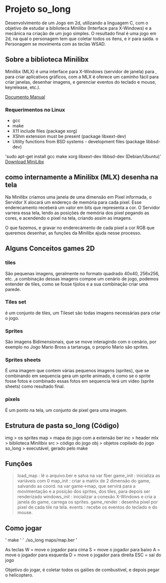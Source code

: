 # Projeto so_long

Desenvolvimento de um Jogo em 2d, utilizando a linguagem C, com o objetivo de estudar a biblioteca Minilibx (Interface para X-Windows) e a mecânica na criação de um jogo simples.
O resultado final é uma jogo em 2d, na qual o personagem tem que coletar todos os itens, e ir para saída.
o Personagem se movimenta com as teclas WSAD.

## Sobre a biblioteca Minilibx

Minilibx (MLX) é uma interface para X-Windows (servidor de janela) para , para criar aplicativos gráficos, 
com a MLX é oferece um caminho fácil para criar janelas, desenhar imagens, e gerenciar eventos do teclado e mouse,
keyrelease, etc.).

[Documento Manual](https://harm-smits.github.io/42docs/libs/minilibx/getting_started.html)

### Requerimentos no Linux
* gcc
* make
* X11 include files (package xorg)
* XShm extension must be present (package libxext-dev)
* Utility functions from BSD systems - development files (package libbsd-dev)

'sudo apt-get install gcc make xorg libxext-dev libbsd-dev (Debian/Ubuntu)'
[Download MiniLibx](https://github.com/42Paris/minilibx-linux)


## como internamente a Minilibx (MLX) desenha na tela
Na Minilibx criamos uma janela de uma dimensão em Pixel informada, o Servidor X alocará um endereço de memória para cada pixel. Esse enderecamento receberá um valor em bits que representa a cor. O Servidor varrera essa tela, lendo as posições de memória dos pixel pegando as cores, e acendendo o pixel na tela, criando assim as imagens.

O que fazemos, e gravar no enderecámento de cada pixel a cor RGB que queremos desenhar, as funções da Minilibx ajuda nesse processo.

## Alguns Conceitos games 2D

### tiles
São pequenas imagens, geralmente no formato quadrado 40x40, 256x256, etc. ,a combinação dessas imagens compoe um cenário de jogo,
podemos entender de tiles, como se fosse tijolos e a sua combinação criar uma parede.

### Tiles set
é um conjunto de tiles, um Tileset são todas imagens necessárias para criar o jogo.

### Sprites
São imagens Bidimensionais, que se move interagindo com o cenário, por exemplo no Jogo Mario Bross a tartaruga,
o proprio Mario são sprites. 

### Sprites sheets
É uma imagem que contem várias pequenos imagens (sprites), que se combinando em sequencia gera um sprite animado,
é como se o sprite fosse fotos e combinado essas fotos em sequencia terá um video (sprite sheets) como resultado final.

### pixels
É um ponto na tela, um conjunto de pixel gera uma imagem.

## Estrutura de pasta so_long (Código)
img > os sprites
map > mapa do jogo com a extensão ber
inc > header
mlx > biblioteca Minilibix
src > código do jogo
obj > objetos copilado do jogo
so_long > executável, gerado pelo make

## Funções 

> load_map  : lê o arquivo.ber e salva na var fber
> game_init : inicializa as variáveis com 0
> map_init  : criar a matrix de 2 dimensão do game, salvando as coord. na var game->map, que servirá para a movimentação e a posição dos sprites, dos tiles, para depois ser renderizado
> windows_init : inicializar a conexão X-Windows e cria a janela do game, carrega os sprites.
> game_render	: desenha pixel por pixel de cada tile na tela.
> events	: recebe os eventos do teclado e do mouse.
> 


## Como jogar

' make '
' ./so_long maps/map.ber '

As teclas
W = move o jogador para cima
S = move o jogador para baixo
A = move o jogador para esquerda
D = move o jogador para direita
ESC = sai do jogo

Objetivo do jogar, é coletar todos os galões de combustivel, e depois pegar o helicoptero.

